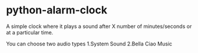 # python-alarm-clock
A simple clock where it plays a sound after X number of minutes/seconds or at a particular time.

You can choose two audio types
1.System Sound
2.Bella Ciao Music
